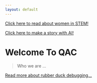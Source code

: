 ```yaml
---
layout: default
---
```

[Click here to read about women in STEM!](/girlpower/women/)

[Click here to make a story with AI!](/girlpower/ai.html)

# Welcome To QAC

> Who we are ...
> 

[Read more about rubber duck debugging...](https://en.wikipedia.org/wiki/Rubber_duck_debugging)
